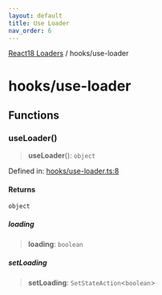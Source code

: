```yaml
---
layout: default
title: Use Loader
nav_order: 6
---
```


[React18 Loaders](../modules.md) / hooks/use-loader

# hooks/use-loader

## Functions

### useLoader()

> **useLoader**(): `object`

Defined in: [hooks/use-loader.ts:8](https://github.com/react18-tools/turborepo-template/blob/a6eb526e5f23854bec6388e58fbb1d6429b3a592/lib/src/hooks/use-loader.ts#L8)

#### Returns

`object`

##### loading

> **loading**: `boolean`

##### setLoading

> **setLoading**: `SetStateAction`\<`boolean`\>
